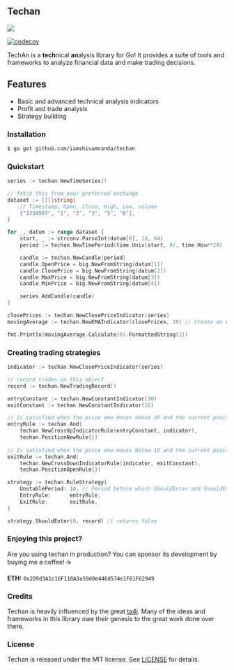 ## Techan
![](https://travis-ci.org/sdcoffey/techan.svg?branch=master)

[![codecov](https://codecov.io/gh/sdcoffey/techan/branch/master/graph/badge.svg)](https://codecov.io/gh/sdcoffey/techan)

TechAn is a **tech**nical **an**alysis library for Go! It provides a suite of tools and frameworks to analyze financial data and make trading decisions.

## Features 
* Basic and advanced technical analysis indicators
* Profit and trade analysis
* Strategy building

### Installation
```sh
$ go get github.com/iamshivamnanda/techan
```

### Quickstart
```go
series := techan.NewTimeSeries()

// fetch this from your preferred exchange
dataset := [][]string{
	// Timestamp, Open, Close, High, Low, volume
	{"1234567", "1", "2", "3", "5", "6"},
}

for _, datum := range dataset {
	start, _ := strconv.ParseInt(datum[0], 10, 64)
	period := techan.NewTimePeriod(time.Unix(start, 0), time.Hour*24)

	candle := techan.NewCandle(period)
	candle.OpenPrice = big.NewFromString(datum[1])
	candle.ClosePrice = big.NewFromString(datum[2])
	candle.MaxPrice = big.NewFromString(datum[3])
	candle.MinPrice = big.NewFromString(datum[4])

	series.AddCandle(candle)
}

closePrices := techan.NewClosePriceIndicator(series)
movingAverage := techan.NewEMAIndicator(closePrices, 10) // Create an exponential moving average with a window of 10

fmt.Println(movingAverage.Calculate(0).FormattedString(2))
```

### Creating trading strategies
```go
indicator := techan.NewClosePriceIndicator(series)

// record trades on this object
record := techan.NewTradingRecord()

entryConstant := techan.NewConstantIndicator(30)
exitConstant := techan.NewConstantIndicator(10)

// Is satisfied when the price ema moves above 30 and the current position is new
entryRule := techan.And(
	techan.NewCrossUpIndicatorRule(entryConstant, indicator),
	techan.PositionNewRule{})
	
// Is satisfied when the price ema moves below 10 and the current position is open
exitRule := techan.And(
	techan.NewCrossDownIndicatorRule(indicator, exitConstant),
	techan.PositionOpenRule{})

strategy := techan.RuleStrategy{
	UnstablePeriod: 10, // Period before which ShouldEnter and ShouldExit will always return false
	EntryRule:      entryRule,
	ExitRule:       exitRule,
}

strategy.ShouldEnter(0, record) // returns false
```

### Enjoying this project?
Are you using techan in production? You can sponsor its development by buying me a coffee! ☕

**ETH:** `0x2D9d3A1c16F118A3a59d0e446d574e1F01F62949`

### Credits
Techan is heavily influenced by the great [ta4j](https://github.com/ta4j/ta4j). Many of the ideas and frameworks in this library owe their genesis to the great work done over there.

### License

Techan is released under the MIT license. See [LICENSE](./LICENSE) for details.
